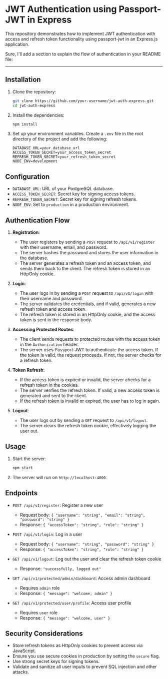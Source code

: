 # JWT Authentication using Passport-JWT in Express

This repository demonstrates how to implement JWT authentication with access and refresh token functionality using passport-jwt in an Express.js application.

Sure, I'll add a section to explain the flow of authentication in your README file:

---


## Installation

1. Clone the repository:
   ```bash
   git clone https://github.com/your-username/jwt-auth-express.git
   cd jwt-auth-express
   ```

2. Install the dependencies:
   ```bash
   npm install
   ```

3. Set up your environment variables. Create a `.env` file in the root directory of the project and add the following:
   ```
   DATABASE_URL=your_database_url
   ACCESS_TOKEN_SECRET=your_access_token_secret
   REFRESH_TOKEN_SECRET=your_refresh_token_secret
   NODE_ENV=development
   ```

## Configuration

- `DATABASE_URL`: URL of your PostgreSQL database.
- `ACCESS_TOKEN_SECRET`: Secret key for signing access tokens.
- `REFRESH_TOKEN_SECRET`: Secret key for signing refresh tokens.
- `NODE_ENV`: Set to `production` in a production environment.

## Authentication Flow

1. **Registration**: 
   - The user registers by sending a `POST` request to `/api/v1/register` with their username, email, and password.
   - The server hashes the password and stores the user information in the database.
   - The server generates a refresh token and an access token, and sends them back to the client. The refresh token is stored in an HttpOnly cookie.

2. **Login**:
   - The user logs in by sending a `POST` request to `/api/v1/login` with their username and password.
   - The server validates the credentials, and if valid, generates a new refresh token and access token.
   - The refresh token is stored in an HttpOnly cookie, and the access token is sent in the response body.

3. **Accessing Protected Routes**:
   - The client sends requests to protected routes with the access token in the `Authorization` header.
   - The server uses Passport-JWT to authenticate the access token. If the token is valid, the request proceeds. If not, the server checks for a refresh token.

4. **Token Refresh**:
   - If the access token is expired or invalid, the server checks for a refresh token in the cookies.
   - The server verifies the refresh token. If valid, a new access token is generated and sent to the client.
   - If the refresh token is invalid or expired, the user has to log in again.

5. **Logout**:
   - The user logs out by sending a `GET` request to `/api/v1/logout`.
   - The server clears the refresh token cookie, effectively logging the user out.

## Usage

1. Start the server:
   ```bash
   npm start
   ```

2. The server will run on `http://localhost:4000`.

## Endpoints

- `POST /api/v1/register`: Register a new user
  - Request body: `{ "username": "string", "email": "string", "password": "string" }`
  - Response: `{ "accessToken": "string", "role": "string" }`

- `POST /api/v1/login`: Log in a user
  - Request body: `{ "username": "string", "password": "string" }`
  - Response: `{ "accessToken": "string", "role": "string" }`

- `GET /api/v1/logout`: Log out the user and clear the refresh token cookie
  - Response: `"successfully, logged out"`

- `GET /api/v1/protected/admin/dashboard`: Access admin dashboard
  - Requires `admin` role
  - Response: `{ "message": "welcome, admin" }`

- `GET /api/v1/protected/user/profile`: Access user profile
  - Requires `user` role
  - Response: `{ "message": "welcome, user" }`

## Security Considerations

- Store refresh tokens as HttpOnly cookies to prevent access via JavaScript.
- Ensure you use secure cookies in production by setting the `secure` flag.
- Use strong secret keys for signing tokens.
- Validate and sanitize all user inputs to prevent SQL injection and other attacks.

